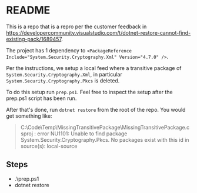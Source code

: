# README

This is a repo that is a repro per the customer feedback in <https://developercommunity.visualstudio.com/t/dotnet-restore-cannot-find-existing-pack/1689457>.

The project has 1 dependency to `<PackageReference Include="System.Security.Cryptography.Xml" Version="4.7.0" />`.

Per the instructions, we setup a local feed where a transitive package of `System.Security.Cryptography.Xml`, in particular `System.Security.Cryptography.Pkcs` is deleted.

To do this setup run `prep.ps1`. Feel free to inspect the setup after the prep.ps1 script has been run.

After that's done, run `dotnet restore` from the root of the repo.
You would get something like:

> C:\Code\Temp\MissingTransitivePackage\MissingTransitivePackage.csproj : error NU1101: Unable to find package System.Security.Cryptography.Pkcs. No packages exist with this id in source(s): local-source

## Steps

- .\prep.ps1
- dotnet restore

